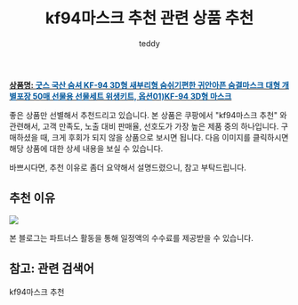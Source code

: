 ﻿---
layout: post
title:  "kf94마스크 추천 관련 상품 추천"
author: teddy
categories: [ 생활/건강 ]
tags: [kf94마스크 추천]
image: https://static.coupangcdn.com/image/vendor_inventory/aa59/12b66174a4bc0e264d51a0e92855d7bf77e0a6979d63b3ff28f484dec36d.jpg 
description: "쿠팡에서 kf94마스크 추천 관련 상품으로 가장 고객 선호도가 높은 제품 중 하나입니다."
---

<a href="https://link.coupang.com/re/AFFSDP?lptag=AF5385349&pageKey=5314536752&itemId=7711021723&vendorItemId=75001239646&traceid=V0-153-d2304f4cdec5b278"><b>상품명: <font color='#01579B'>굿스 국산 숨셔 KF-94 3D형 새부리형 숨쉬기편한 귀안아픈 숨결마스크 대형 개별포장 50매 선물용 선물세트 위생키트, 옵션01)KF-94 3D형 마스크</font></b></a>

좋은 상품만 선별해서 추천드리고 있습니다.
본 상품은 쿠팡에서 "kf94마스크 추천" 와 관련해서, 고객 만족도, 노출 대비 판매율, 선호도가 가장 높은 제품 중의 하나입니다.
구매하셨을 때, 크게 후회가 되지 않을 상품으로 보시면 됩니다. 
다음 이미지를 클릭하시면 해당 상품에 대한 상세 내용을 보실 수 있습니다.

바쁘시다면, 추천 이유로 좀더 요약해서 설명드렸으니, 참고 부탁드립니다.

## 추천 이유 

<a href="https://link.coupang.com/re/AFFSDP?lptag=AF5385349&pageKey=5314536752&itemId=7711021723&vendorItemId=75001239646&traceid=V0-153-d2304f4cdec5b278"><img src="https://thumbnail6.coupangcdn.com/thumbnails/remote/q89/image/vendor_inventory/7cf9/9862e5c63d8f1708e807b365f0d8ac04899fb06e58958f544c1ca9296f34.jpg"></a> 

본 블로그는 파트너스 활동을 통해 일정액의 수수료를 제공받을 수 있습니다.

## 참고: 관련 검색어    
kf94마스크 추천
